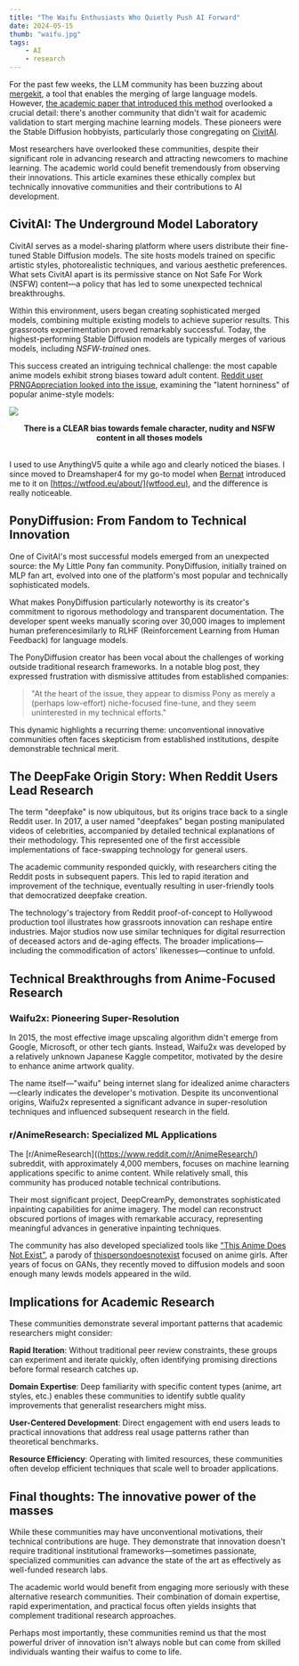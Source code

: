 ```yaml
---
title: "The Waifu Enthusiasts Who Quietly Push AI Forward"
date: 2024-05-15
thumb: "waifu.jpg"
tags:
    - AI
    - research
---
```


For the past few weeks, the LLM community has been buzzing about [mergekit](https://github.com/arcee-ai/mergekit), a tool that enables the merging of large language models. However, [the academic paper that introduced this method](https://arxiv.org/abs/2306.01708) overlooked a crucial detail: there's another community that didn't wait for academic validation to start merging machine learning models. These pioneers were the Stable Diffusion hobbyists, particularly those congregating on [CivitAI](https://civitai.com/).

Most researchers have overlooked these communities, despite their significant role in advancing research and attracting newcomers to machine learning. The academic world could benefit tremendously from observing their innovations. This article examines these ethically complex but technically innovative communities and their contributions to AI development.

## CivitAI: The Underground Model Laboratory

CivitAI serves as a model-sharing platform where users distribute their fine-tuned Stable Diffusion models. The site hosts models trained on specific artistic styles, photorealistic techniques, and various aesthetic preferences. What sets CivitAI apart is its permissive stance on Not Safe For Work (NSFW) content—a policy that has led to some unexpected technical breakthroughs.

Within this environment, users began creating sophisticated merged models, combining multiple existing models to achieve superior results. This grassroots experimentation proved remarkably successful. Today, the highest-performing Stable Diffusion models are typically merges of various models, including *NSFW-trained* ones.

This success created an intriguing technical challenge: the most capable anime models exhibit strong biases toward adult content. [Reddit user PRNGAppreciation looked into the issue](https://www.reddit.com/r/StableDiffusion/comments/12huyk4/evaluation_of_the_latent_horniness_of_the_most/), examining the "latent horniness" of popular anime-style models:

![](/blog/assets/img/evaluation-of-the-latent-horniness-of-the-most-popular.webp)

<center><b>
There is a CLEAR bias towards female character, nudity and NSFW content in all thoses models
</b></center>
<br>

I used to use AnythingV5 quite a while ago and clearly noticed the biases. I since moved to Dreamshaper4 for my go-to model when [Bernat](https://cunicode.com) introduced me to it on [https://wtfood.eu/about/](wtfood.eu), and the difference is really noticeable.


## PonyDiffusion: From Fandom to Technical Innovation

One of CivitAI's most successful models emerged from an unexpected source: the My Little Pony fan community. PonyDiffusion, initially trained on MLP fan art, evolved into one of the platform's most popular and technically sophisticated models.

What makes PonyDiffusion particularly noteworthy is its creator's commitment to rigorous methodology and transparent documentation. The developer spent weeks manually scoring over 30,000 images to implement human preferencesimilarly to RLHF (Reinforcement Learning from Human Feedback) for language models.

The PonyDiffusion creator has been vocal about the challenges of working outside traditional research frameworks. In a notable blog post, they expressed frustration with dismissive attitudes from established companies:

> "At the heart of the issue, they appear to dismiss Pony as merely a (perhaps low-effort) niche-focused fine-tune, and they seem uninterested in my technical efforts."

This dynamic highlights a recurring theme: unconventional innovative communities often faces skepticism from established institutions, despite demonstrable technical merit.

## The DeepFake Origin Story: When Reddit Users Lead Research

The term "deepfake" is now ubiquitous, but its origins trace back to a single Reddit user. In 2017, a user named "deepfakes" began posting manipulated videos of celebrities, accompanied by detailed technical explanations of their methodology. This represented one of the first accessible implementations of face-swapping technology for general users.

The academic community responded quickly, with researchers citing the Reddit posts in subsequent papers. This led to rapid iteration and improvement of the technique, eventually resulting in user-friendly tools that democratized deepfake creation.

The technology's trajectory from Reddit proof-of-concept to Hollywood production tool illustrates how grassroots innovation can reshape entire industries. Major studios now use similar techniques for digital resurrection of deceased actors and de-aging effects. The broader implications—including the commodification of actors' likenesses—continue to unfold.

## Technical Breakthroughs from Anime-Focused Research

### Waifu2x: Pioneering Super-Resolution

In 2015, the most effective image upscaling algorithm didn't emerge from Google, Microsoft, or other tech giants. Instead, Waifu2x was developed by a relatively unknown Japanese Kaggle competitor, motivated by the desire to enhance anime artwork quality.

The name itself—"waifu" being internet slang for idealized anime characters—clearly indicates the developer's motivation. Despite its unconventional origins, Waifu2x represented a significant advance in super-resolution techniques and influenced subsequent research in the field.

### r/AnimeResearch: Specialized ML Applications

The [r/AnimeResearch]((https://www.reddit.com/r/AnimeResearch/) subreddit, with approximately 4,000 members, focuses on machine learning applications specific to anime content. While relatively small, this community has produced notable technical contributions.

Their most significant project, DeepCreamPy, demonstrates sophisticated inpainting capabilities for anime imagery. The model can reconstruct obscured portions of images with remarkable accuracy, representing meaningful advances in generative inpainting techniques.

The community has also developed specialized tools like ["This Anime Does Not Exist"](https://thisanimedoesnotexist.ai/), a parody of [thispersondoesnotexist](https://thispersondoesnotexist.com/) focused on anime girls. After years of focus on GANs, they recently moved to diffusion models and soon enough many lewds models appeared in the wild.

## Implications for Academic Research

These communities demonstrate several important patterns that academic researchers might consider:

**Rapid Iteration**: Without traditional peer review constraints, these groups can experiment and iterate quickly, often identifying promising directions before formal research catches up.

**Domain Expertise**: Deep familiarity with specific content types (anime, art styles, etc.) enables these communities to identify subtle quality improvements that generalist researchers might miss.

**User-Centered Development**: Direct engagement with end users leads to practical innovations that address real usage patterns rather than theoretical benchmarks.

**Resource Efficiency**: Operating with limited resources, these communities often develop efficient techniques that scale well to broader applications.

## Final thoughts: The innovative power of the masses

While these communities may have unconventional motivations, their technical contributions are huge. They demonstrate that innovation doesn't require traditional institutional frameworks—sometimes passionate, specialized communities can advance the state of the art as effectively as well-funded research labs.

The academic world would benefit from engaging more seriously with these alternative research communities. Their combination of domain expertise, rapid experimentation, and practical focus often yields insights that complement traditional research approaches.

Perhaps most importantly, these communities remind us that the most powerful driver of innovation isn't always noble but can come from skilled individuals wanting their waifus to come to life.